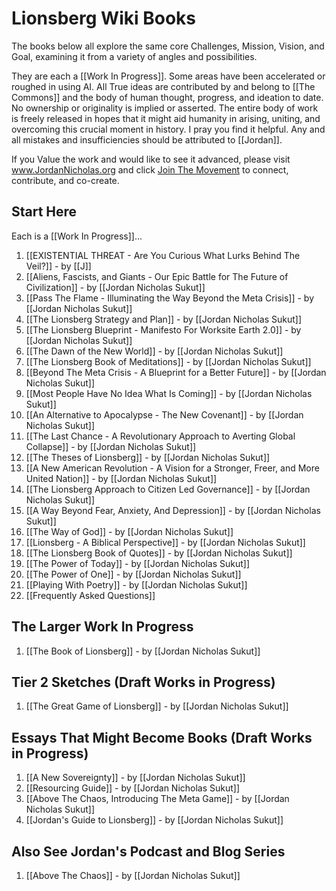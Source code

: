 # Lionsberg Wiki Books 

The books below all explore the same core Challenges, Mission, Vision, and Goal, examining it from a variety of angles and possibilities. 

They are each a [[Work In Progress]]. Some areas have been accelerated or roughed in using AI. All True ideas are contributed by and belong to [[The Commons]] and the body of human thought, progress, and ideation to date. No ownership or originality is implied or asserted. The entire body of work is freely released in hopes that it might aid humanity in arising, uniting, and overcoming this crucial moment in history. I pray you find it helpful. Any and all mistakes and insufficiencies should be attributed to [[Jordan]].  

If you Value the work and would like to see it advanced, please visit www.JordanNicholas.org and click [Join The Movement](https://jordannicholas.org/join_the_movement) to connect, contribute, and co-create.  
## Start Here 

Each is a [[Work In Progress]]...  

1. [[EXISTENTIAL THREAT - Are You Curious What Lurks Behind The Veil?]] - by [[J]]  
2. [[Aliens, Fascists, and Giants  - Our Epic Battle for The Future of Civilization]] - by [[Jordan Nicholas Sukut]]  
3. [[Pass The Flame - Illuminating the Way Beyond the Meta Crisis]] - by [[Jordan Nicholas Sukut]]  
4. [[The Lionsberg Strategy and Plan]] - by [[Jordan Nicholas Sukut]]  
5. [[The Lionsberg Blueprint - Manifesto For Worksite Earth 2.0]] - by [[Jordan Nicholas Sukut]] 
6. [[The Dawn of the New World]] - by [[Jordan Nicholas Sukut]]  
7. [[The Lionsberg Book of Meditations]] - by [[Jordan Nicholas Sukut]]   
8. [[Beyond The Meta Crisis - A Blueprint for a Better Future]] - by [[Jordan Nicholas Sukut]]    
9. [[Most People Have No Idea What Is Coming]] - by [[Jordan Nicholas Sukut]]  
10. [[An Alternative to Apocalypse - The New Covenant]] - by [[Jordan Nicholas Sukut]]  
11. [[The Last Chance - A Revolutionary Approach to Averting Global Collapse]] - by [[Jordan Nicholas Sukut]]   
12. [[The Theses of Lionsberg]] - by [[Jordan Nicholas Sukut]]
13. [[A New American Revolution - A Vision for a Stronger, Freer, and More United Nation]] - by [[Jordan Nicholas Sukut]]   
14. [[The Lionsberg Approach to Citizen Led Governance]] - by [[Jordan Nicholas Sukut]]  
15. [[A Way Beyond Fear, Anxiety, And Depression]]  - by [[Jordan Nicholas Sukut]] 
16. [[The Way of God]] - by [[Jordan Nicholas Sukut]]  
17. [[Lionsberg - A Biblical Perspective]] - by [[Jordan Nicholas Sukut]]  
18. [[The Lionsberg Book of Quotes]] - by [[Jordan Nicholas Sukut]]  
19. [[The Power of Today]] - by [[Jordan Nicholas Sukut]]  
20. [[The Power of One]] - by [[Jordan Nicholas Sukut]]  
21. [[Playing With Poetry]] - by [[Jordan Nicholas Sukut]]  
22. [[Frequently Asked Questions]] 


## The Larger Work In Progress

1. [[The Book of Lionsberg]] -  by [[Jordan Nicholas Sukut]]  

## Tier 2 Sketches (Draft Works in Progress)

1. [[The Great Game of Lionsberg]] - by [[Jordan Nicholas Sukut]]  

## Essays That Might Become Books (Draft Works in Progress)

1. [[A New Sovereignty]] - by [[Jordan Nicholas Sukut]]  
2. [[Resourcing Guide]] - by [[Jordan Nicholas Sukut]]  
3. [[Above The Chaos, Introducing The Meta Game]] - by [[Jordan Nicholas Sukut]]  
4. [[Jordan's Guide to Lionsberg]] - by [[Jordan Nicholas Sukut]]  
## Also See Jordan's Podcast and Blog Series 

1. [[Above The Chaos]] - by [[Jordan Nicholas Sukut]]  


